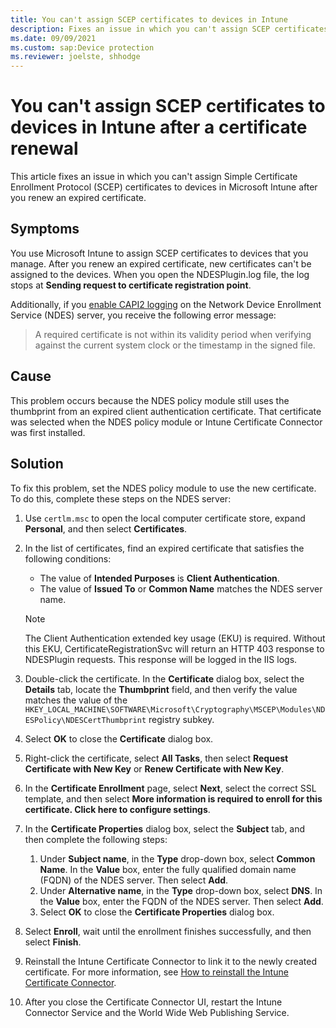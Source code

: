 ```yaml
---
title: You can't assign SCEP certificates to devices in Intune
description: Fixes an issue in which you can't assign SCEP certificates to devices in Microsoft Intune after you renew an expired certificate.
ms.date: 09/09/2021
ms.custom: sap:Device protection
ms.reviewer: joelste, shhodge
---
```

# You can't assign SCEP certificates to devices in Intune after a certificate renewal

This article fixes an issue in which you can't assign Simple Certificate Enrollment Protocol (SCEP) certificates to devices in Microsoft Intune after you renew an expired certificate.

## Symptoms

You use Microsoft Intune to assign SCEP certificates to devices that you manage. After you renew an expired certificate, new certificates can't be assigned to the devices. When you open the NDESPlugin.log file, the log stops at **Sending request to certificate registration point**.

Additionally, if you [enable CAPI2 logging](/archive/blogs/benjaminperkins/enable-capi2-event-logging-to-troubleshoot-pki-and-ssl-certificate-issues) on the Network Device Enrollment Service (NDES) server, you receive the following error message:

> A required certificate is not within its validity period when verifying against the current system clock or the timestamp in the signed file.

## Cause

This problem occurs because the NDES policy module still uses the thumbprint from an expired client authentication certificate. That certificate was selected when the NDES policy module or Intune Certificate Connector was first installed.

## Solution

To fix this problem, set the NDES policy module to use the new certificate. To do this, complete these steps on the NDES server:

1. Use `certlm.msc` to open the local computer certificate store, expand **Personal**, and then select **Certificates**.
1. In the list of certificates, find an expired certificate that satisfies the following conditions:

   - The value of **Intended Purposes** is **Client Authentication**.
   - The value of **Issued To** or **Common Name** matches the NDES server name.

   > [!NOTE]
   > The Client Authentication extended key usage (EKU) is required. Without this EKU, CertificateRegistrationSvc will return an HTTP 403 response to NDESPlugin requests. This response will be logged in the IIS logs.
1. Double-click the certificate. In the **Certificate** dialog box, select the **Details** tab, locate the **Thumbprint** field, and then verify the value matches the value of the `HKEY_LOCAL_MACHINE\SOFTWARE\Microsoft\Cryptography\MSCEP\Modules\NDESPolicy\NDESCertThumbprint` registry subkey.
1. Select **OK** to close the **Certificate** dialog box.
1. Right-click the certificate, select **All Tasks**, then select **Request Certificate with New Key** or **Renew Certificate with New Key**.
1. In the **Certificate Enrollment** page, select **Next**, select the correct SSL template, and then select **More information is required to enroll for this certificate. Click here to configure settings**.
1. In the **Certificate Properties** dialog box, select the **Subject** tab, and then complete the following steps:
      1. Under **Subject name**, in the **Type** drop-down box, select **Common Name**. In the **Value** box, enter the fully qualified domain name (FQDN) of the NDES server. Then select **Add**.
      1. Under **Alternative name**, in the **Type** drop-down box, select **DNS**. In the **Value** box, enter the FQDN of the NDES server. Then select **Add**.
      1. Select **OK** to close the **Certificate Properties** dialog box.
1. Select **Enroll**, wait until the enrollment finishes successfully, and then select **Finish**.
1. Reinstall the Intune Certificate Connector to link it to the newly created certificate. For more information, see [How to reinstall the Intune Certificate Connector](./reinstall-the-intune-connector.md).
1. After you close the Certificate Connector UI, restart the Intune Connector Service and the World Wide Web Publishing Service.
